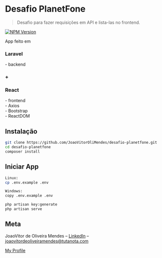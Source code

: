 # Desafio PlanetFone
> Desafio para fazer requisições em API e lista-las no frontend.

[![NPM Version][npm-image]][npm-url]

App feito em
<h3>Laravel</h3>
    - backend
<h3>+</h3>
<h3>React</h3>
    - frontend
    <br>
    - Axios
    <br>
    - Bootstrap
    <br>
    - ReactDOM

## Instalação

```sh
git clone https://github.com/JoaoVitorOliMendes/desafio-planetfone.git
cd desafio-planetfone
composer install
```

## Iniciar App

```sh
Linux:
cp .env.example .env

Windows:
copy .env.example .env

php artisan key:generate
php artisan serve
```

## Meta

JoaoVitor de Oliveira Mendes – [LinkedIn](https://www.linkedin.com/in/jo%C3%A3o-vitor-de-oliveira-mendes-6874b11b3/) – joaovitordeoliveiramendes@tutanota.com

[My Profile](https://github.com/JoaoVitorOliMendes)

[npm-image]: https://img.shields.io/npm/v/datadog-metrics.svg?style=flat-square
[npm-url]: https://npmjs.org/package/datadog-metrics
[npm-downloads]: https://img.shields.io/npm/dm/datadog-metrics.svg?style=flat-square
[travis-image]: https://img.shields.io/travis/dbader/node-datadog-metrics/master.svg?style=flat-square
[travis-url]: https://travis-ci.org/dbader/node-datadog-metrics
[wiki]: https://github.com/yourname/yourproject/wiki

